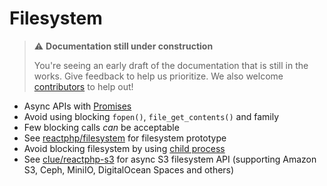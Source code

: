 # Filesystem

> ⚠️ **Documentation still under construction**
>
> You're seeing an early draft of the documentation that is still in the works.
> Give feedback to help us prioritize.
> We also welcome [contributors](../getting-started/community.md) to help out!

* Async APIs with [Promises](../async/promises.md)
* Avoid using blocking `fopen()`, `file_get_contents()` and family
* Few blocking calls *can* be acceptable
* See [reactphp/filesystem](https://github.com/reactphp/filesystem) for filesystem prototype
* Avoid blocking filesystem by using [child process](child-processes.md)
* See [clue/reactphp-s3](https://github.com/clue/reactphp-s3) for async S3 filesystem API (supporting Amazon S3, Ceph, MiniIO, DigitalOcean Spaces and others)
